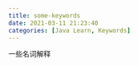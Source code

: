 ```yaml
---
title: some-keywords
date: 2021-03-11 21:23:40
categories: [Java Learn, Keywords]
---
```


一些名词解释

<!-- more -->
